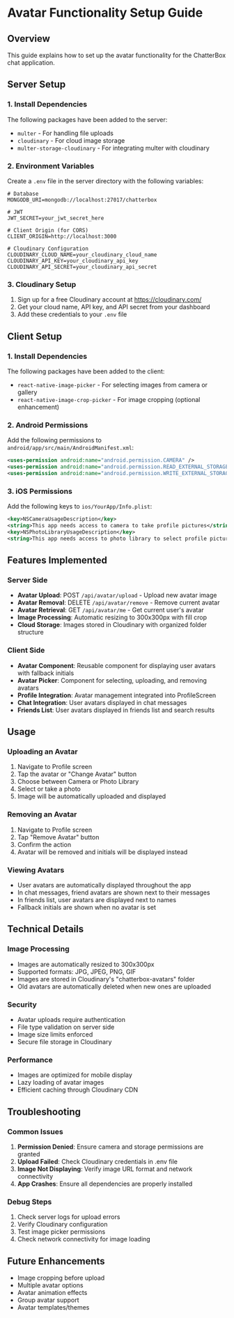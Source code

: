 # Avatar Functionality Setup Guide

## Overview
This guide explains how to set up the avatar functionality for the ChatterBox chat application.

## Server Setup

### 1. Install Dependencies
The following packages have been added to the server:
- `multer` - For handling file uploads
- `cloudinary` - For cloud image storage
- `multer-storage-cloudinary` - For integrating multer with cloudinary

### 2. Environment Variables
Create a `.env` file in the server directory with the following variables:

```env
# Database
MONGODB_URI=mongodb://localhost:27017/chatterbox

# JWT
JWT_SECRET=your_jwt_secret_here

# Client Origin (for CORS)
CLIENT_ORIGIN=http://localhost:3000

# Cloudinary Configuration
CLOUDINARY_CLOUD_NAME=your_cloudinary_cloud_name
CLOUDINARY_API_KEY=your_cloudinary_api_key
CLOUDINARY_API_SECRET=your_cloudinary_api_secret
```

### 3. Cloudinary Setup
1. Sign up for a free Cloudinary account at https://cloudinary.com/
2. Get your cloud name, API key, and API secret from your dashboard
3. Add these credentials to your `.env` file

## Client Setup

### 1. Install Dependencies
The following packages have been added to the client:
- `react-native-image-picker` - For selecting images from camera or gallery
- `react-native-image-crop-picker` - For image cropping (optional enhancement)

### 2. Android Permissions
Add the following permissions to `android/app/src/main/AndroidManifest.xml`:

```xml
<uses-permission android:name="android.permission.CAMERA" />
<uses-permission android:name="android.permission.READ_EXTERNAL_STORAGE" />
<uses-permission android:name="android.permission.WRITE_EXTERNAL_STORAGE" />
```

### 3. iOS Permissions
Add the following keys to `ios/YourApp/Info.plist`:

```xml
<key>NSCameraUsageDescription</key>
<string>This app needs access to camera to take profile pictures</string>
<key>NSPhotoLibraryUsageDescription</key>
<string>This app needs access to photo library to select profile pictures</string>
```

## Features Implemented

### Server Side
- **Avatar Upload**: POST `/api/avatar/upload` - Upload new avatar image
- **Avatar Removal**: DELETE `/api/avatar/remove` - Remove current avatar
- **Avatar Retrieval**: GET `/api/avatar/me` - Get current user's avatar
- **Image Processing**: Automatic resizing to 300x300px with fill crop
- **Cloud Storage**: Images stored in Cloudinary with organized folder structure

### Client Side
- **Avatar Component**: Reusable component for displaying user avatars with fallback initials
- **Avatar Picker**: Component for selecting, uploading, and removing avatars
- **Profile Integration**: Avatar management integrated into ProfileScreen
- **Chat Integration**: User avatars displayed in chat messages
- **Friends List**: User avatars displayed in friends list and search results

## Usage

### Uploading an Avatar
1. Navigate to Profile screen
2. Tap the avatar or "Change Avatar" button
3. Choose between Camera or Photo Library
4. Select or take a photo
5. Image will be automatically uploaded and displayed

### Removing an Avatar
1. Navigate to Profile screen
2. Tap "Remove Avatar" button
3. Confirm the action
4. Avatar will be removed and initials will be displayed instead

### Viewing Avatars
- User avatars are automatically displayed throughout the app
- In chat messages, friend avatars are shown next to their messages
- In friends list, user avatars are displayed next to names
- Fallback initials are shown when no avatar is set

## Technical Details

### Image Processing
- Images are automatically resized to 300x300px
- Supported formats: JPG, JPEG, PNG, GIF
- Images are stored in Cloudinary's "chatterbox-avatars" folder
- Old avatars are automatically deleted when new ones are uploaded

### Security
- Avatar uploads require authentication
- File type validation on server side
- Image size limits enforced
- Secure file storage in Cloudinary

### Performance
- Images are optimized for mobile display
- Lazy loading of avatar images
- Efficient caching through Cloudinary CDN

## Troubleshooting

### Common Issues
1. **Permission Denied**: Ensure camera and storage permissions are granted
2. **Upload Failed**: Check Cloudinary credentials in .env file
3. **Image Not Displaying**: Verify image URL format and network connectivity
4. **App Crashes**: Ensure all dependencies are properly installed

### Debug Steps
1. Check server logs for upload errors
2. Verify Cloudinary configuration
3. Test image picker permissions
4. Check network connectivity for image loading

## Future Enhancements
- Image cropping before upload
- Multiple avatar options
- Avatar animation effects
- Group avatar support
- Avatar templates/themes
